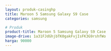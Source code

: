 ```yaml
---
layout: produk-casinghp
title: Maroon 5 Samsung Galaxy S9 Case
categories: samsung

# Produk
product-title: Maroon 5 Samsung Galaxy S9 Case
image-drive: 1a31FJdGhjbTK0gakFvjIsFK3G9rshfWo
harga: 90000
---
```

